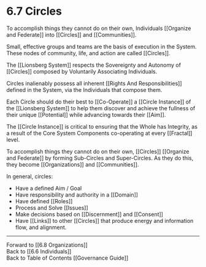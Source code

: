 # 6.7 Circles
To accomplish things they cannot do on their own, Individuals [[Organize and Federate]] into [[Circles]] and [[Communities]].  

Small, effective groups and teams are the basis of execution in the System. These nodes of community, life, and action are called [[Circles]]. 

The [[Lionsberg System]] respects the Sovereignty and Autonomy of [[Circles]] composed by Voluntarily Associating Individuals. 

Circles inalienably possess all inherent [[Rights And Responsibilities]] defined in the System, via the Individuals that compose them. 

Each Circle should do their best to [[Co-Operate]] a [[Circle Instance]] of the [[Lionsberg System]] to help them discover and achieve the fullness of their unique [[Potential]] while advancing towards their [[Aim]]. 

The [[Circle Instance]] is critical to ensuring that the Whole has Integrity, as a result of the Core System Components co-operating at every [[Fractal]] level. 

To accomplish things they cannot do on their own, [[Circles]] [[Organize and Federate]] by forming Sub-Circles and Super-Circles. As they do this, they become [[Organizations]] and [[Communities]]. 

In general, circles: 

- Have a defined Aim / Goal  
- Have responsibility and authority in a [[Domain]]  
- Have defined [[Roles]]  
- Process and Solve [[Issues]]  
- Make decisions based on [[Discernment]] and [[Consent]]  
- Have [[Links]] to other [[Circles]] that produce energy and information flow, and alignment.   

___

Forward to [[6.8 Organizations]]  
Back to [[6.6 Individuals]]   
Back to Table of Contents [[Governance Guide]]

